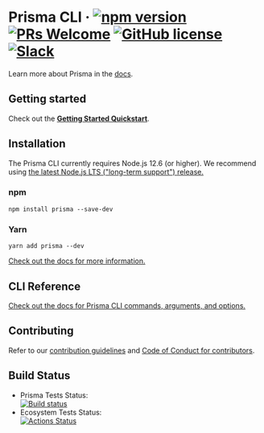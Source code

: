 # Prisma CLI &middot; [![npm version](https://img.shields.io/npm/v/prisma.svg?style=flat)](https://www.npmjs.com/package/prisma) [![PRs Welcome](https://img.shields.io/badge/PRs-welcome-brightgreen.svg)](https://github.com/prisma/prisma/blob/main/CONTRIBUTING.md) [![GitHub license](https://img.shields.io/badge/license-Apache%202-blue)](https://github.com/prisma/prisma/blob/main/LICENSE) [![Slack](https://img.shields.io/badge/chat-on%20slack-blue.svg)](https://slack.prisma.io/)

Learn more about Prisma in the [docs](https://www.prisma.io/docs/).

## Getting started

Check out the [**Getting Started Quickstart**](https://www.prisma.io/docs/getting-started/quickstart).

## Installation

The Prisma CLI currently requires Node.js 12.6 (or higher).
We recommend using [the latest Node.js LTS ("long-term support") release.](https://nodejs.org/en/about/releases/)

### npm

```
npm install prisma --save-dev
```

### Yarn

```
yarn add prisma --dev
```

[Check out the docs for more information.](https://www.prisma.io/docs/reference/tools-and-interfaces/prisma-cli/installation)

## CLI Reference

[Check out the docs for Prisma CLI commands, arguments, and options.](https://www.prisma.io/docs/reference/tools-and-interfaces/prisma-cli/command-reference)

## Contributing

Refer to our [contribution guidelines](https://github.com/prisma/prisma/blob/main/CONTRIBUTING.md) and [Code of Conduct for contributors](https://github.com/prisma/prisma/blob/main/CODE_OF_CONDUCT.md).

## Build Status

- Prisma Tests Status:  
  [![Build status](https://badge.buildkite.com/590e1981074b70961362481ad8319a831b44a38c5d468d6408.svg?branch=main)](https://buildkite.com/prisma/prisma2-test)
- Ecosystem Tests Status:  
  [![Actions Status](https://github.com/prisma/ecosystem-tests/workflows/test/badge.svg)](https://github.com/prisma/ecosystem-tests/actions)
